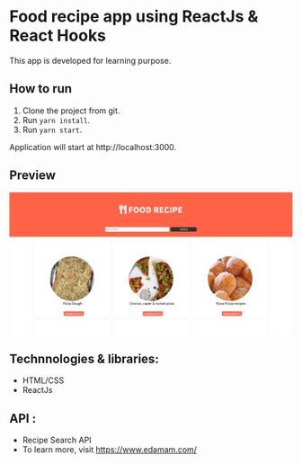 # Food recipe app using ReactJs & React Hooks

This app is developed for learning purpose.

## How to run

1. Clone the project from git.
2. Run `yarn install`.
3. Run `yarn start`.

Application will start at http://localhost:3000.

## Preview

![Screenshot1](/screenshots/screenshot1.PNG)

## Technnologies & libraries: 

- HTML/CSS
- ReactJs

## API : 

- Recipe Search API
- To learn more, visit https://www.edamam.com/

